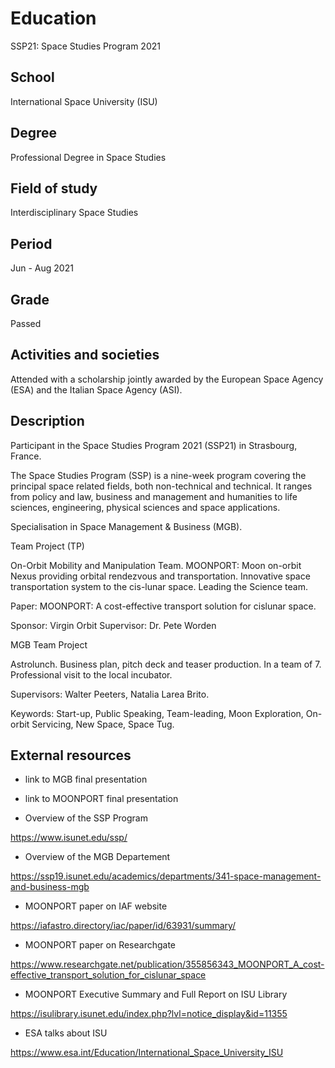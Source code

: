 # Education

SSP21: Space Studies Program 2021

## School

International Space University (ISU)

## Degree

Professional Degree in Space Studies

## Field of study

Interdisciplinary Space Studies

## Period

Jun - Aug 2021

## Grade

Passed

## Activities and societies

Attended with a scholarship jointly awarded by the European Space Agency (ESA) and the Italian Space Agency (ASI).

## Description

Participant in the Space Studies Program 2021 (SSP21) in Strasbourg, France.

The Space Studies Program (SSP) is a nine-week program covering the principal space related fields, both non-technical and technical. It ranges from policy and law, business and management and humanities to life sciences, engineering, physical sciences and space applications.

Specialisation in Space Management & Business (MGB).

Team Project (TP)

On-Orbit Mobility and Manipulation Team. MOONPORT: Moon on-orbit Nexus providing orbital rendezvous and transportation. Innovative space transportation system
to the cis-lunar space. Leading the Science team.

Paper: MOONPORT: A cost-effective transport solution for cislunar space.

Sponsor: Virgin Orbit
Supervisor: Dr. Pete Worden

MGB Team Project

Astrolunch. Business plan, pitch deck and teaser production. In a team of 7.
Professional visit to the local incubator.

Supervisors: Walter Peeters, Natalia Larea Brito.

Keywords: Start-up, Public Speaking, Team-leading, Moon Exploration, On-orbit Servicing, New Space, Space Tug.

## External resources

* link to MGB final presentation

* link to MOONPORT final presentation

* Overview of the SSP Program

<https://www.isunet.edu/ssp/>

* Overview of the MGB Departement

<https://ssp19.isunet.edu/academics/departments/341-space-management-and-business-mgb>

* MOONPORT paper on IAF website

<https://iafastro.directory/iac/paper/id/63931/summary/>

* MOONPORT paper on Researchgate

<https://www.researchgate.net/publication/355856343_MOONPORT_A_cost-effective_transport_solution_for_cislunar_space>

* MOONPORT Executive Summary and Full Report on ISU Library

<https://isulibrary.isunet.edu/index.php?lvl=notice_display&id=11355>

* ESA talks about ISU

<https://www.esa.int/Education/International_Space_University_ISU>
